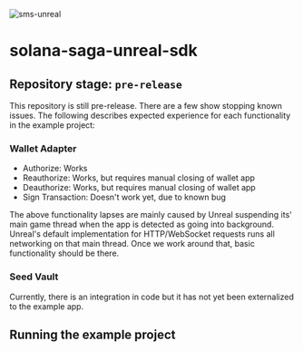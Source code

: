 ![sms-unreal](https://github.com/CryptoCavemen/solana-saga-unreal-sdk/assets/1970424/ac1b281a-6be1-4deb-af71-52170fc3f970)

# solana-saga-unreal-sdk

## Repository stage: `pre-release`
This repository is still pre-release. There are a few show stopping known issues. The following describes expected experience for each functionality in the example project:

### Wallet Adapter
* Authorize: Works
* Reauthorize: Works, but requires manual closing of wallet app
* Deauthorize: Works, but requires manual closing of wallet app
* Sign Transaction: Doesn't work yet, due to known bug

The above functionality lapses are mainly caused by Unreal suspending its' main game thread when the app is detected as going into background. Unreal's default implementation for HTTP/WebSocket requests runs all networking on that main thread. Once we work around that, basic functionality  should be there.

### Seed Vault
Currently, there is an integration in code but it has not yet been externalized to the example app.

## Running the example project
